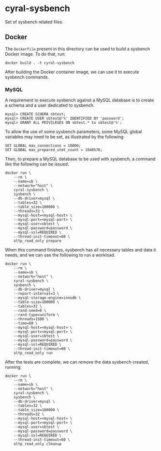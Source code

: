 # cyral-sysbench

Set of sysbench related files.

## Docker

The `Dockerfile` present in this directory can be used to build a sysbench Docker image. To do that, run:

```
docker build . -t cyral-sysbench
```

After building the Docker container image, we can use it to execute sysbench commands.

### MySQL

A requirement to execute sysbench against a MySQL database is to create a schema and a user dedicated to sysbench.

```
mysql> CREATE SCHEMA sbtest;
mysql> CREATE USER sbtest@'%' IDENTIFIED BY 'password';
mysql> GRANT ALL PRIVILEGES ON sbtest.* to sbtest@'%';
```

To allow the use of some sysbench parameters, some MySQL global variables may need to be set, as illustrated by the following:

```
SET GLOBAL max_connections = 10000;
SET GLOBAL max_prepared_stmt_count = 1048576;
```

Then, to prepare a MySQL database to be used with sysbench, a command like the following can be issued:

```
docker run \
	--rm \
	--name=sb \
	--network="host" \
	cyral-sysbench \
	sysbench \
	--db-driver=mysql \
	--tables=32 \
	--table_size=100000 \
	--threads=32 \
	--mysql-host=<mysql-host> \
	--mysql-port=<mysql-port> \
	--mysql-user=sbtest \
	--mysql-password=password \
	--mysql-ssl=REQUIRED \
	--thread-init-timeout=60 \
	oltp_read_only prepare
```

When this command finishes, sysbench has all necessary tables and data it needs, and we can use the following to run a workload.

```
docker run \
	--rm \
	--name=sb \
	--network="host" \
	cyral-sysbench \
	sysbench \
	--db-driver=mysql \
	--report-interval=3 \
	--mysql-storage-engine=innodb \
	--table-size=100000 \
	--tables=32 \
	--rand-seed=0 \
	--rand-type=uniform \
	--threads=1500 \
	--time=60 \
	--mysql-host=<mysql-host> \
	--mysql-port=<mysql-port> \
	--mysql-user=sbtest \
	--mysql-password=password \
	--mysql-ssl=REQUIRED \
	--thread-init-timeout=60 \
	oltp_read_only run
```

After the tests are complete, we can remove the data sysbench created, running:

```
docker run \
	--rm \
	--name=sb \
	--network="host" \
	cyral-sysbench \
	sysbench \
	--db-driver=mysql \
	--tables=32 \
	--table_size=100000 \
	--threads=32 \
	--mysql-host=<mysql-host> \
	--mysql-port=<mysql-port> \
	--mysql-user=sbtest \
	--mysql-password=password \
	--mysql-ssl=REQUIRED \
	--thread-init-timeout=60 \
	oltp_read_only cleanup
```